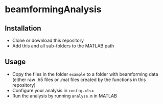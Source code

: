 # beamformingAnalysis
 
## Installation
- Clone or download this repository
- Add this and all sub-folders to the MATLAB path

## Usage
- Copy the files in the folder `example` to a folder with beamforming data (either raw .h5 files or .mat files created by the functions in this repository)
- Configure your analysis in `config.xlsx`
- Run the analysis by running `analyse.m` in MATLAB